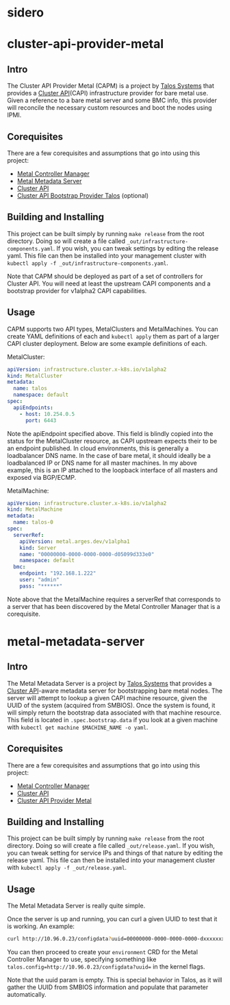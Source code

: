 # sidero

# cluster-api-provider-metal

## Intro

The Cluster API Provider Metal (CAPM) is a project by [Talos Systems](https://www.talos-systems.com/) that provides a [Cluster API](https://github.com/kubernetes-sigs/cluster-api)(CAPI) infrastructure provider for bare metal use.
Given a reference to a bare metal server and some BMC info, this provider will reconcile the necessary custom resources and boot the nodes using IPMI.

## Corequisites

There are a few corequisites and assumptions that go into using this project:

- [Metal Controller Manager](https://github.com/talos-systems/sidero/internal/app/metal-controller-manager)
- [Metal Metadata Server](https://github.com/talos-systems/sidero/internal/app/metal-metadata-server)
- [Cluster API](https://github.com/kubernetes-sigs/cluster-api)
- [Cluster API Bootstrap Provider Talos](https://github.com/talos-systems/cluster-api-bootstrap-provider-talos) (optional)

## Building and Installing

This project can be built simply by running `make release` from the root directory.
Doing so will create a file called `_out/infrastructure-components.yaml`.
If you wish, you can tweak settings by editing the release yaml.
This file can then be installed into your management cluster with `kubectl apply -f _out/infrastructure-components.yaml`.

Note that CAPM should be deployed as part of a set of controllers for Cluster API.
You will need at least the upstream CAPI components and a bootstrap provider for v1alpha2 CAPI capabilities.

## Usage

CAPM supports two API types, MetalClusters and MetalMachines.
You can create YAML definitions of each and `kubectl apply` them as part of a larger CAPI cluster deployment.
Below are some example definitions of each.

MetalCluster:

```yaml
apiVersion: infrastructure.cluster.x-k8s.io/v1alpha2
kind: MetalCluster
metadata:
  name: talos
  namespace: default
spec:
  apiEndpoints:
    - host: 10.254.0.5
      port: 6443
```

Note the apiEndpoint specified above.
This field is blindly copied into the status for the MetalCluster resource, as CAPI upstream expects their to be an endpoint published.
In cloud environments, this is generally a loadbalancer DNS name.
In the case of bare metal, it should ideally be a loadbalanced IP or DNS name for all master machines.
In my above example, this is an IP attached to the loopback interface of all masters and exposed via BGP/ECMP.

MetalMachine:

```yaml
apiVersion: infrastructure.cluster.x-k8s.io/v1alpha2
kind: MetalMachine
metadata:
  name: talos-0
spec:
  serverRef:
    apiVersion: metal.arges.dev/v1alpha1
    kind: Server
    name: "00000000-0000-0000-0000-d05099d333e0"
    namespace: default
  bmc:
    endpoint: "192.168.1.222"
    user: "admin"
    pass: "******"
```

Note above that the MetalMachine requires a serverRef that corresponds to a server that has been discovered by the Metal Controller Manager that is a corequisite.

# metal-metadata-server

## Intro

The Metal Metadata Server is a project by [Talos Systems](https://www.talos-systems.com/) that provides a [Cluster API](https://github.com/kubernetes-sigs/cluster-api)-aware metadata server for bootstrapping bare metal nodes.
The server will attempt to lookup a given CAPI machine resource, given the UUID of the system (acquired from SMBIOS).
Once the system is found, it will simply return the bootstrap data associated with that machine resource.
This field is located in `.spec.bootstrap.data` if you look at a given machine with `kubectl get machine $MACHINE_NAME -o yaml`.

## Corequisites

There are a few corequisites and assumptions that go into using this project:

- [Metal Controller Manager](https://github.com/talos-systems/sidero/internal/app/metal-controller-manager)
- [Cluster API](https://github.com/kubernetes-sigs/cluster-api)
- [Cluster API Provider Metal](https://github.com/talos-systems/sidero/internal/app/cluster-api-provider)

## Building and Installing

This project can be built simply by running `make release` from the root directory.
Doing so will create a file called `_out/release.yaml`.
If you wish, you can tweak setting for service IPs and things of that nature by editing the release yaml.
This file can then be installed into your management cluster with `kubectl apply -f _out/release.yaml`.

## Usage

The Metal Metadata Server is really quite simple.

Once the server is up and running, you can curl a given UUID to test that it is working.
An example:

```bash
curl http://10.96.0.23/configdata?uuid=00000000-0000-0000-0000-dxxxxxxxxx
```

You can then proceed to create your `environment` CRD for the Metal Controller Manager to use, specifying something like `talos.config=http://10.96.0.23/configdata?uuid=` in the kernel flags.

Note that the uuid param is empty.
This is special behavior in Talos, as it will gather the UUID from SMBIOS information and populate that parameter automatically.

